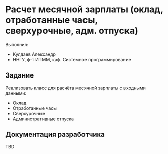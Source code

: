 # Расчет месячной зарплаты (оклад, отработанные часы, сверхурочные, адм. отпуска)

Выполнил:

 - Кулдаев Александр
 - ННГУ, ф-т ИТММ, каф. Системное программирование

## Задание

Реализовать класс для расчёта месячной зарплаты с входными данными:

 - Оклад
 - Отработанные часы
 - Сверхурочные
 - Административные отпуска



## Документация разработчика

TBD
